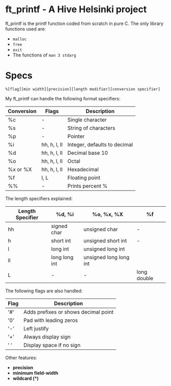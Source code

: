 # ft_printf - A Hive Helsinki project

ft_printf is the printf function coded from scratch in pure C.
The only library functions used are:
- `malloc`
- `free`
- `exit`
- The functions of `man 3 stdarg`

# Specs


`%[flag][min width][precision][length modifier][conversion specifier]`

My ft_printf can handle the following format specifiers:

Conversion | Flags | Description
------------ | ------------- | --------------
%c | - | Single character
%s | - | String of characters
%p | - | Pointer
%i | hh, h, l, ll | Integer, defaults to decimal
%d | hh, h, l, ll | Decimal base 10
%o | hh, h, l, ll | Octal
%x or %X | hh, h, l, ll | Hexadecimal
%f | l, L | Floating point
%% | - | Prints percent %

The length specifiers explained:

Length Specifier | %d, %i | %o, %x, %X | %f
--------- | ------------ | --------- | ----------
hh | signed char | unsigned char | -
h | short int | unsigned short int | -
l | long int | unsigned long int |
ll | long long int | unsigned long long int |
L | - | - | long double

The following flags are also handled:

Flag | Description
-------- | -----------
'#' | Adds prefixes or shows decimal point 
'0' | Pad with leading zeros
'-' | Left justify
'+' | Always display sign
' ' | Display space if no sign

Other features:
- __precision__
- __minimum field-width__
- __wildcard (*)__
